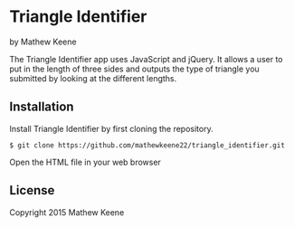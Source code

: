 Triangle Identifier
=============

by Mathew Keene

The Triangle Identifier app uses JavaScript and jQuery. It allows a user to put in the length of three sides
and outputs the type of triangle you submitted by looking at the different lengths.


Installation
------------

Install Triangle Identifier by first cloning the repository.  
```
$ git clone https://github.com/mathewkeene22/triangle_identifier.git
```
Open the HTML file in your web browser

License
-------

Copyright 2015 Mathew Keene

